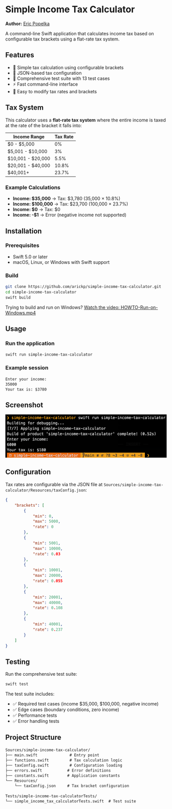 # Simple Income Tax Calculator

**Author:** [Eric Popelka](https://github.com/arickp)

A command-line Swift application that calculates income tax based on configurable tax brackets using a flat-rate tax system.

## Features

- 🧮 Simple tax calculation using configurable brackets
- 📁 JSON-based tax configuration
- 🧪 Comprehensive test suite with 13 test cases
- ⚡ Fast command-line interface
- 🔧 Easy to modify tax rates and brackets

## Tax System

This calculator uses a **flat-rate tax system** where the entire income is taxed at the rate of the bracket it falls into:

| Income Range | Tax Rate |
|--------------|----------|
| $0 - $5,000 | 0% |
| $5,001 - $10,000 | 3% |
| $10,001 - $20,000 | 5.5% |
| $20,001 - $40,000 | 10.8% |
| $40,001+ | 23.7% |

### Example Calculations

- **Income: $35,000** → Tax: $3,780 (35,000 × 10.8%)
- **Income: $100,000** → Tax: $23,700 (100,000 × 23.7%)
- **Income: $0** → Tax: $0
- **Income: -$1** → Error (negative income not supported)

## Installation

### Prerequisites
- Swift 5.0 or later
- macOS, Linux, or Windows with Swift support

### Build
```bash
git clone https://github.com/arickp/simple-income-tax-calculator.git
cd simple-income-tax-calculator
swift build
```

Trying to build and run on Windows? [Watch the video: HOWTO-Run-on-Windows.mp4](./HOWTO-Run-on-Windows.mp4)

## Usage

### Run the application
```bash
swift run simple-income-tax-calculator
```

### Example session
```
Enter your income:
35000
Your tax is: $3780
```

## Screenshot

![Application Screenshot](screenshot.png)

## Configuration

Tax rates are configurable via the JSON file at `Sources/simple-income-tax-calculator/Resources/taxConfig.json`:

```json
{
    "brackets": [
        {
            "min": 0,
            "max": 5000,
            "rate": 0
        },
        {
            "min": 5001,
            "max": 10000,
            "rate": 0.03
        },
        {
            "min": 10001,
            "max": 20000,
            "rate": 0.055
        },
        {
            "min": 20001,
            "max": 40000,
            "rate": 0.108
        },
        {
            "min": 40001,
            "rate": 0.237
        }
    ]
}
```

## Testing

Run the comprehensive test suite:

```bash
swift test
```

The test suite includes:
- ✅ Required test cases (income $35,000, $100,000, negative income)
- ✅ Edge cases (boundary conditions, zero income)
- ✅ Performance tests
- ✅ Error handling tests

## Project Structure

```
Sources/simple-income-tax-calculator/
├── main.swift              # Entry point
├── functions.swift         # Tax calculation logic
├── taxConfig.swift         # Configuration loading
├── errors.swift           # Error definitions
├── constants.swift        # Application constants
└── Resources/
    └── taxConfig.json     # Tax bracket configuration

Tests/simple-income-tax-calculatorTests/
└── simple_income_tax_calculatorTests.swift  # Test suite
```
